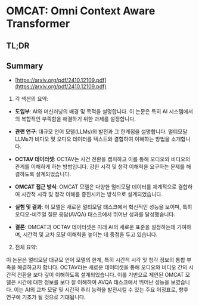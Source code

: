 # OMCAT: Omni Context Aware Transformer
## TL;DR
## Summary
- [https://arxiv.org/pdf/2410.12109.pdf](https://arxiv.org/pdf/2410.12109.pdf)

1. 각 섹션의 요약:

- **도입부**: AI와 머신러닝의 배경 및 목적을 설명합니다. 이 논문은 특히 AI 시스템에서의 복합적인 부족함을 해결하기 위한 과제를 설정합니다.

- **관련 연구**: 대규모 언어 모델(LLMs)의 발전과 그 한계점을 설명합니다. 멀티모달 LLMs가 비디오 및 오디오 데이터를 텍스트와 결합하여 이해하는 방법을 소개합니다.

- **OCTAV 데이터셋**: OCTAV는 사건 전환을 캡처하고 이를 통해 오디오와 비디오의 관계를 이해하게 하는 방법입니다. 강한 시각 및 청각 이해력을 요구하는 문제를 해결하도록 설계되었습니다.

- **OMCAT 접근 방식**: OMCAT 모델은 다양한 멀티모달 데이터를 체계적으로 결합하여 시간적 시각 및 청각 이해를 증진시키는 방식으로 설계되었습니다.

- **실험 및 결과**: 이 모델은 새로운 멀티모달 태스크에서 혁신적인 성능을 보이며, 특히 오디오-비주얼 질문 응답(AVQA) 태스크에서 뛰어난 성과를 달성했습니다.

- **결론**: OMCAT과 OCTAV 데이터셋은 미래 AI의 새로운 표준을 설정하는데 기여하며, 시간적 및 교차 모달 이해력을 높이는 데 중점을 두고 있습니다.

2. 전체 요약:

이 논문은 멀티모달 대규모 언어 모델의 한계, 특히 시간적 시각 및 청각 정보의 통합 부족을 해결하고자 합니다. OCTAV라는 새로운 데이터셋을 통해 오디오와 비디오 간의 시간적 전환을 보다 깊이 이해하도록 설계되었습니다. 이를 기반으로 제안된 OMCAT 모델은 시간에 대한 정보를 보다 잘 이해하여 AVQA 태스크에서 뛰어난 성능을 보였습니다. 이는 AI의 교차 모달 및 시간적 추리 능력을 발전시킬 수 있는 주요 이정표로, 향후 연구에 기초가 될 것으로 기대됩니다.